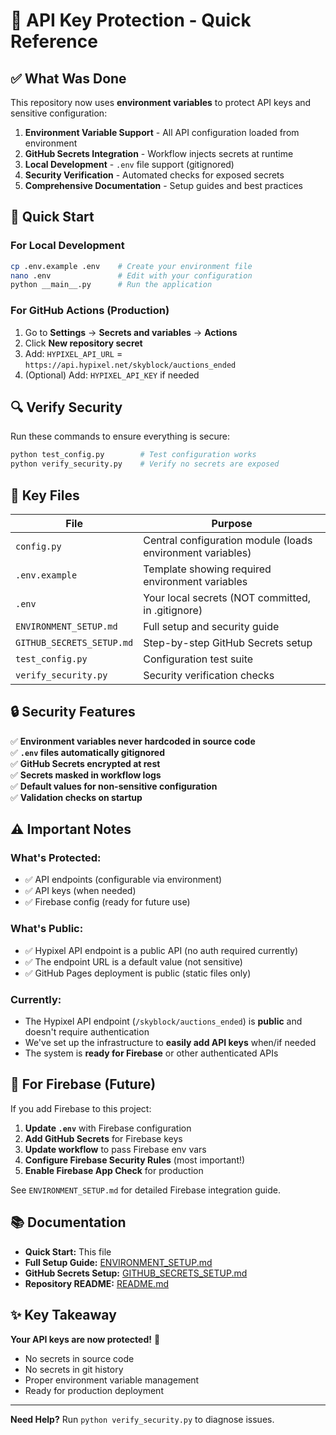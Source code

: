 # 🔐 API Key Protection - Quick Reference

## ✅ What Was Done

This repository now uses **environment variables** to protect API keys and sensitive configuration:

1. **Environment Variable Support** - All API configuration loaded from environment
2. **GitHub Secrets Integration** - Workflow injects secrets at runtime
3. **Local Development** - `.env` file support (gitignored)
4. **Security Verification** - Automated checks for exposed secrets
5. **Comprehensive Documentation** - Setup guides and best practices

## 🚀 Quick Start

### For Local Development
```bash
cp .env.example .env    # Create your environment file
nano .env               # Edit with your configuration
python __main__.py      # Run the application
```

### For GitHub Actions (Production)
1. Go to **Settings** → **Secrets and variables** → **Actions**
2. Click **New repository secret**
3. Add: `HYPIXEL_API_URL` = `https://api.hypixel.net/skyblock/auctions_ended`
4. (Optional) Add: `HYPIXEL_API_KEY` if needed

## 🔍 Verify Security

Run these commands to ensure everything is secure:

```bash
python test_config.py        # Test configuration works
python verify_security.py    # Verify no secrets are exposed
```

## 📁 Key Files

| File | Purpose |
|------|---------|
| `config.py` | Central configuration module (loads environment variables) |
| `.env.example` | Template showing required environment variables |
| `.env` | Your local secrets (NOT committed, in .gitignore) |
| `ENVIRONMENT_SETUP.md` | Full setup and security guide |
| `GITHUB_SECRETS_SETUP.md` | Step-by-step GitHub Secrets setup |
| `test_config.py` | Configuration test suite |
| `verify_security.py` | Security verification checks |

## 🔒 Security Features

✅ **Environment variables never hardcoded in source code**  
✅ **`.env` files automatically gitignored**  
✅ **GitHub Secrets encrypted at rest**  
✅ **Secrets masked in workflow logs**  
✅ **Default values for non-sensitive configuration**  
✅ **Validation checks on startup**  

## ⚠️ Important Notes

### What's Protected:
- ✅ API endpoints (configurable via environment)
- ✅ API keys (when needed)
- ✅ Firebase config (ready for future use)

### What's Public:
- ✅ Hypixel API endpoint is a public API (no auth required currently)
- ✅ The endpoint URL is a default value (not sensitive)
- ✅ GitHub Pages deployment is public (static files only)

### Currently:
- The Hypixel API endpoint (`/skyblock/auctions_ended`) is **public** and doesn't require authentication
- We've set up the infrastructure to **easily add API keys** when/if needed
- The system is **ready for Firebase** or other authenticated APIs

## 🎯 For Firebase (Future)

If you add Firebase to this project:

1. **Update `.env`** with Firebase configuration
2. **Add GitHub Secrets** for Firebase keys
3. **Update workflow** to pass Firebase env vars
4. **Configure Firebase Security Rules** (most important!)
5. **Enable Firebase App Check** for production

See `ENVIRONMENT_SETUP.md` for detailed Firebase integration guide.

## 📚 Documentation

- **Quick Start:** This file
- **Full Setup Guide:** [ENVIRONMENT_SETUP.md](ENVIRONMENT_SETUP.md)
- **GitHub Secrets Setup:** [GITHUB_SECRETS_SETUP.md](GITHUB_SECRETS_SETUP.md)
- **Repository README:** [README.md](README.md)

## ✨ Key Takeaway

**Your API keys are now protected!** 🎉

- No secrets in source code
- No secrets in git history
- Proper environment variable management
- Ready for production deployment

---

**Need Help?** Run `python verify_security.py` to diagnose issues.
